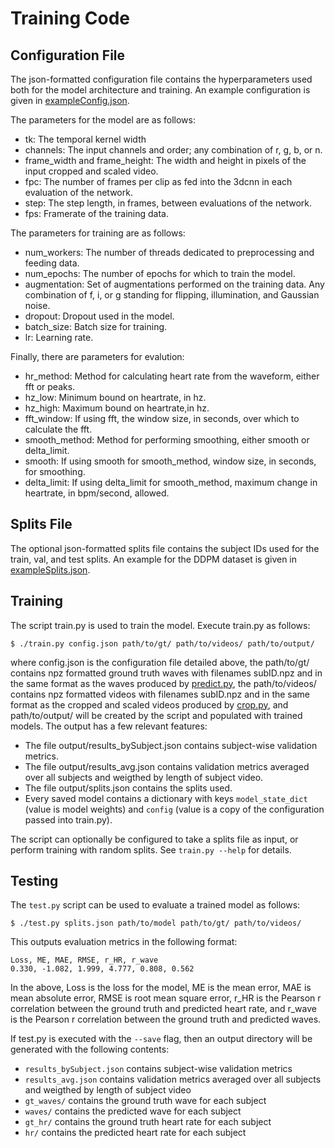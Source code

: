 # Training Code

## Configuration File

The json-formatted configuration file contains the hyperparameters used both for the model architecture and training. An example configuration is given in [exampleConfig.json](exampleConfig.json).

The parameters for the model are as follows:

 * tk: The temporal kernel width
 * channels: The input channels and order; any combination of r, g, b, or n.
 * frame\_width and frame\_height: The width and height in pixels of the input cropped and scaled video.
 * fpc: The number of frames per clip as fed into the 3dcnn in each evaluation of the network.
 * step: The step length, in frames, between evaluations of the network.
 * fps: Framerate of the training data.

The parameters for training are as follows:

 * num\_workers: The number of threads dedicated to preprocessing and feeding data.
 * num\_epochs: The number of epochs for which to train the model.
 * augmentation: Set of augmentations performed on the training data. Any combination of f, i, or g standing for flipping, illumination, and Gaussian noise.
 * dropout: Dropout used in the model.
 * batch\_size: Batch size for training.
 * lr: Learning rate.

Finally, there are parameters for evalution:

 * hr\_method: Method for calculating heart rate from the waveform, either fft or peaks.
 * hz\_low: Minimum bound on heartrate, in hz.
 * hz\_high: Maximum bound on heartrate,in hz.
 * fft\_window: If using fft, the window size, in seconds, over which to calculate the fft.
 * smooth\_method: Method for performing smoothing, either smooth or delta\_limit.
 * smooth: If using smooth for smooth\_method, window size, in seconds, for smoothing.
 * delta\_limit: If using delta\_limit for smooth\_method, maximum change in heartrate, in bpm/second, allowed.

## Splits File

The optional json-formatted splits file contains the subject IDs used for the train, val, and test splits. An example for the DDPM dataset is given in [exampleSplits.json](exampleSplits.json).

## Training

The script train.py is used to train the model. Execute train.py as follows:

```shell
$ ./train.py config.json path/to/gt/ path/to/videos/ path/to/output/
```

where config.json is the configuration file detailed above, the path/to/gt/ contains npz formatted ground truth waves with filenames subID.npz and in the same format as the waves produced by [predict.py](../predict/), the path/to/videos/ contains npz formatted videos with filenames subID.npz and in the same format as the cropped and scaled videos produced by [crop.py](../crop/), and path/to/output/ will be created by the script and populated with trained models. The output has a few relevant features:

 * The file output/results\_bySubject.json contains subject-wise validation metrics.
 * The file output/results\_avg.json contains validation metrics averaged over all subjects and weigthed by length of subject video.
 * The file output/splits.json contains the splits used.
 * Every saved model contains a dictionary with keys `model_state_dict` (value is model weights) and `config` (value is a copy of the configuration passed into train.py).

The script can optionally be configured to take a splits file as input, or perform training with random splits. See `train.py --help` for details.

## Testing

The `test.py` script can be used to evaluate a trained model as follows:

```shell
$ ./test.py splits.json path/to/model path/to/gt/ path/to/videos/
```

This outputs evaluation metrics in the following format:

```
Loss, ME, MAE, RMSE, r_HR, r_wave
0.330, -1.082, 1.999, 4.777, 0.808, 0.562
```

In the above, Loss is the loss for the model, ME is the mean error, MAE is mean absolute error, RMSE is root mean square error, r\_HR is the Pearson r correlation between the ground truth and predicted heart rate, and r\_wave is the Pearson r correlation between the ground truth and predicted waves.

If test.py is executed with the `--save` flag, then an output directory will be generated with the following contents:

 * `results_bySubject.json` contains subject-wise validation metrics
 * `results_avg.json` contains validation metrics averaged over all subjects and weigthed by length of subject video
 * `gt_waves/` contains the ground truth wave for each subject
 * `waves/` contains the predicted wave for each subject
 * `gt_hr/` contains the ground truth heart rate for each subject
 * `hr/` contains the predicted heart rate for each subject
